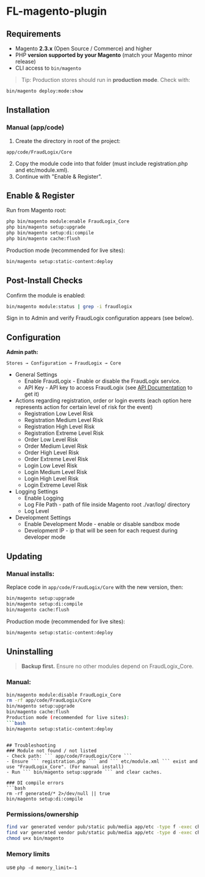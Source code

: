 # FL-magento-plugin


## Requirements

- Magento **2.3.x** (Open Source / Commerce) and higher 
- PHP **version supported by your Magento** (match your Magento minor release)  
- CLI access to `bin/magento`

> Tip: Production stores should run in **production mode**. Check with:
```bash
bin/magento deploy:mode:show
```

## Installation
### Manual (app/code)
1. Create the directory in root of the project:
```
app/code/FraudLogix/Core
```
2. Copy the module code into that folder (must include registration.php and etc/module.xml).
3. Continue with "Enable & Register".

## Enable & Register
Run from Magento root:
```bash
php bin/magento module:enable FraudLogix_Core
php bin/magento setup:upgrade
php bin/magento setup:di:compile
php bin/magento cache:flush
```
Production mode (recommended for live sites):
```bash
bin/magento setup:static-content:deploy
```

## Post-Install Checks
Confirm the module is enabled:
```bash
bin/magento module:status | grep -i fraudlogix
```
Sign in to Admin and verify FraudLogix configuration appears (see below).

## Configuration
**Admin path:**
```
Stores → Configuration → FraudLogix → Core
```
- General Settings
    - Enable FraudLogix - Enable or disable the FraudLogix service.
    - API Key - API key to access FraudLogix (see [API Documentation](https://ipui.fraudlogix.com/documentation) to get it)
- Actions regarding registration, order or login events (each option here represents action for certain level of risk for the event)
    - Registration Low Level Risk
    - Registration Medium Level Risk
    - Registration High Level Risk
    - Registration Extreme Level Risk
    - Order Low Level Risk
    - Order Medium Level Risk
    - Order High Level Risk
    - Order Extreme Level Risk
    - Login Low Level Risk
    - Login Medium Level Risk
    - Login High Level Risk
    - Login Extreme Level Risk
- Logging Settings
    - Enable Logging
    - Log File Path - path of file inside Magento root ./var/log/ directory
    - Log Level
- Development Settings
    - Enable Development Mode - enable or disable sandbox mode
    - Development IP - ip that will be seen for each request during developer mode

## Updating
### Manual installs:
Replace code in ``` app/code/FraudLogix/Core ``` with the new version, then:

```bash
bin/magento setup:upgrade
bin/magento setup:di:compile
bin/magento cache:flush
```
Production mode (recommended for live sites):
```bash
bin/magento setup:static-content:deploy
```

## Uninstalling
> **Backup first.** Ensure no other modules depend on FraudLogix_Core.
### Manual:
```bash
bin/magento module:disable FraudLogix_Core
rm -rf app/code/FraudLogix/Core
bin/magento setup:upgrade
bin/magento cache:flush
Production mode (recommended for live sites):
```bash
bin/magento setup:static-content:deploy
```
```

## Troubleshooting
### Module not found / not listed
- Check path: ``` app/code/FraudLogix/Core ```
- Ensure ``` registration.php ``` and ``` etc/module.xml ``` exist and use "FraudLogix_Core". (For manual install)
- Run ``` bin/magento setup:upgrade ``` and clear caches.

### DI compile errors
```bash
rm -rf generated/* 2>/dev/null || true
bin/magento setup:di:compile
```

### Permissions/ownership
```bash
find var generated vendor pub/static pub/media app/etc -type f -exec chmod u+w {} +
find var generated vendor pub/static pub/media app/etc -type d -exec chmod u+w {} +
chmod u+x bin/magento
```

### Memory limits
use ``` php -d memory_limit=-1 ```